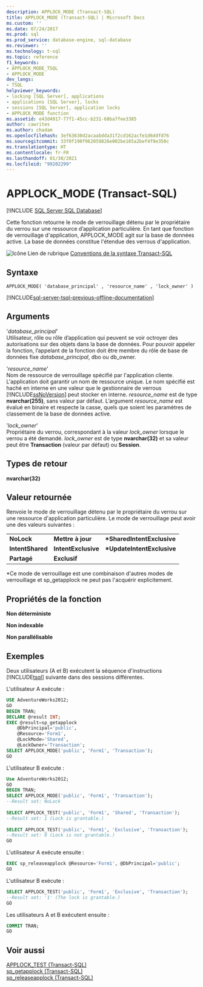 ```yaml
---
description: APPLOCK_MODE (Transact-SQL)
title: APPLOCK_MODE (Transact-SQL) | Microsoft Docs
ms.custom: ''
ms.date: 07/24/2017
ms.prod: sql
ms.prod_service: database-engine, sql-database
ms.reviewer: ''
ms.technology: t-sql
ms.topic: reference
f1_keywords:
- APPLOCK_MODE_TSQL
- APPLOCK_MODE
dev_langs:
- TSQL
helpviewer_keywords:
- locking [SQL Server], applications
- applications [SQL Server], locks
- sessions [SQL Server], application locks
- APPLOCK_MODE function
ms.assetid: e43d4917-77f1-45cc-b231-68ba7fee3385
author: cawrites
ms.author: chadam
ms.openlocfilehash: 3ef63630d2acaabdda31f2cd162acfe1d6ddfd76
ms.sourcegitcommit: 33f0f190f962059826e002be165a2bef4f9e350c
ms.translationtype: HT
ms.contentlocale: fr-FR
ms.lasthandoff: 01/30/2021
ms.locfileid: "99202299"
---
```

# <a name="applock_mode-transact-sql"></a>APPLOCK_MODE (Transact-SQL)
[!INCLUDE [SQL Server SQL Database](../../includes/applies-to-version/sql-asdb.md)]

Cette fonction retourne le mode de verrouillage détenu par le propriétaire du verrou sur une ressource d’application particulière. En tant que fonction de verrouillage d'application, APPLOCK_MODE agit sur la base de données active. La base de données constitue l'étendue des verrous d'application.
  
![Icône Lien de rubrique](../../database-engine/configure-windows/media/topic-link.gif "Icône du lien de rubrique") [Conventions de la syntaxe Transact-SQL](../../t-sql/language-elements/transact-sql-syntax-conventions-transact-sql.md)
  
## <a name="syntax"></a>Syntaxe  
  
```syntaxsql
APPLOCK_MODE( 'database_principal' , 'resource_name' , 'lock_owner' )  
```  
  
[!INCLUDE[sql-server-tsql-previous-offline-documentation](../../includes/sql-server-tsql-previous-offline-documentation.md)]

## <a name="arguments"></a>Arguments
'*database_principal*'  
Utilisateur, rôle ou rôle d’application qui peuvent se voir octroyer des autorisations sur des objets dans la base de données. Pour pouvoir appeler la fonction, l’appelant de la fonction doit être membre du rôle de base de données fixe *database_principal*, dbo ou db_owner.
  
'*resource_name*'  
Nom de ressource de verrouillage spécifié par l'application cliente. L'application doit garantir un nom de ressource unique. Le nom spécifié est haché en interne en une valeur que le gestionnaire de verrous [!INCLUDE[ssNoVersion](../../includes/ssnoversion-md.md)] peut stocker en interne. *resource_name* est de type **nvarchar(255)**, sans valeur par défaut. L’argument *resource_name* est évalué en binaire et respecte la casse, quels que soient les paramètres de classement de la base de données active.
  
'*lock_owner*'  
Propriétaire du verrou, correspondant à la valeur *lock_owner* lorsque le verrou a été demandé. *lock_owner* est de type **nvarchar(32)** et sa valeur peut être **Transaction** (valeur par défaut) ou **Session**.
  
## <a name="return-types"></a>Types de retour
**nvarchar(32)**
  
## <a name="return-value"></a>Valeur retournée
Renvoie le mode de verrouillage détenu par le propriétaire du verrou sur une ressource d'application particulière. Le mode de verrouillage peut avoir une des valeurs suivantes :
  
||||  
|-|-|-|  
|**NoLock**|**Mettre à jour**|**\*SharedIntentExclusive**|  
|**IntentShared**|**IntentExclusive**|**\*UpdateIntentExclusive**|  
|**Partagé**|**Exclusif**||  
  
*Ce mode de verrouillage est une combinaison d'autres modes de verrouillage et sp_getapplock ne peut pas l'acquérir explicitement.
  
## <a name="function-properties"></a>Propriétés de la fonction
**Non déterministe**
  
**Non indexable**
  
**Non parallélisable**
  
## <a name="examples"></a>Exemples  
Deux utilisateurs (A et B) exécutent la séquence d'instructions [!INCLUDE[tsql](../../includes/tsql-md.md)] suivante dans des sessions différentes.
  
L'utilisateur A exécute :
  
```sql
USE AdventureWorks2012;  
GO  
BEGIN TRAN;  
DECLARE @result INT;  
EXEC @result=sp_getapplock  
    @DbPrincipal='public',  
    @Resource='Form1',  
    @LockMode='Shared',  
    @LockOwner='Transaction';  
SELECT APPLOCK_MODE('public', 'Form1', 'Transaction');  
GO  
```  
  
L'utilisateur B exécute :
  
```sql
Use AdventureWorks2012;  
GO  
BEGIN TRAN;  
SELECT APPLOCK_MODE('public', 'Form1', 'Transaction');  
--Result set: NoLock  
  
SELECT APPLOCK_TEST('public', 'Form1', 'Shared', 'Transaction');  
--Result set: 1 (Lock is grantable.)  
  
SELECT APPLOCK_TEST('public', 'Form1', 'Exclusive', 'Transaction');  
--Result set: 0 (Lock is not grantable.)  
GO  
```  
  
L'utilisateur A exécute ensuite :
  
```sql
EXEC sp_releaseapplock @Resource='Form1', @DbPrincipal='public';  
GO  
```  
  
L'utilisateur B exécute :
  
```sql
SELECT APPLOCK_TEST('public', 'Form1', 'Exclusive', 'Transaction');  
--Result set: '1' (The lock is grantable.)  
GO  
```  
  
Les utilisateurs A et B exécutent ensuite :
  
```sql
COMMIT TRAN;  
GO  
```  
  
## <a name="see-also"></a>Voir aussi
[APPLOCK_TEST &#40;Transact-SQL&#41;](../../t-sql/functions/applock-test-transact-sql.md)  
[sp_getapplock &#40;Transact-SQL&#41;](../../relational-databases/system-stored-procedures/sp-getapplock-transact-sql.md)  
[sp_releaseapplock &#40;Transact-SQL&#41;](../../relational-databases/system-stored-procedures/sp-releaseapplock-transact-sql.md)
  
  
